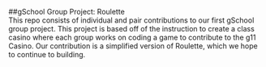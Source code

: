 ##gSchool Group Project: Roulette
<br>
This repo consists of individual and pair contributions to our first gSchool group project. This project is based off of the instruction to create a class casino where each group works on coding a game to contribute to the g11 Casino. Our contribution is a simplified version of Roulette, which we hope to continue to building. 
